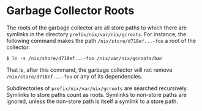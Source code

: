 # Garbage Collector Roots

The roots of the garbage collector are all store paths to which there
are symlinks in the directory `prefix/nix/var/nix/gcroots`. For
instance, the following command makes the path
`/nix/store/d718ef...-foo` a root of the collector:

```console
$ ln -s /nix/store/d718ef...-foo /nix/var/nix/gcroots/bar
```

That is, after this command, the garbage collector will not remove
`/nix/store/d718ef...-foo` or any of its dependencies.

Subdirectories of `prefix/nix/var/nix/gcroots` are searched
recursively. Symlinks to store paths count as roots. Symlinks to
non-store paths are ignored, unless the non-store path is itself a
symlink to a store path.